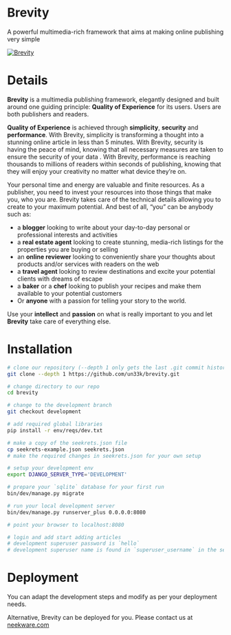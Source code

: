 # Brevity
A powerful multimedia-rich framework that aims at making online publishing very simple

[![Brevity](https://img.youtube.com/vi/NQXxNyJmBr8/maxresdefault.jpg)](http://youtu.be/NQXxNyJmBr8)

# Details
**Brevity** is a multimedia publishing framework, elegantly designed and built around one guiding principle: **Quality of Experience** for its users. Users are both publishers and readers.

**Quality of Experience** is achieved through **simplicity**, **security** and **performance**. With Brevity, simplicity is transforming a thought into a stunning online article in less than 5 minutes. With Brevity, security is having the peace of mind, knowing that all necessary measures are taken to ensure the security of your data . With Brevity, performance is reaching thousands to millions of readers within seconds of publishing, knowing that they will enjoy your creativity no matter what device they’re on.

Your personal time and energy are valuable and finite resources. As a publisher, you need to invest your resources into those things that make you, who you are. Brevity takes care of the technical details allowing you to create to your maximum potential. And best of all, “you” can be anybody such as:

- a **blogger** looking to write about your day-to-day personal or professional interests and activities
- a **real estate agent** looking to create stunning, media-rich listings for the properties you are buying or selling
- an **online reviewer** looking to conveniently share your thoughts about products and/or services with readers on the web
- a **travel agent** looking to review destinations and excite your potential clients with dreams of escape
- a **baker** or a **chef** looking to publish your recipes and make them available to your potential customers
- Or **anyone** with a passion for telling your story to the world.

Use your **intellect** and **passion** on what is really important to you and let **Brevity** take care of everything else.

# Installation

```bash
# clone our repository (--depth 1 only gets the last .git commit history)
git clone --depth 1 https://github.com/un33k/brevity.git

# change directory to our repo
cd brevity

# change to the development branch
git checkout development

# add required global libraries
pip install -r env/reqs/dev.txt

# make a copy of the seekrets.json file
cp seekrets-example.json seekrets.json
# make the required changes in seekrets.json for your own setup

# setup your development env
export DJANGO_SERVER_TYPE='DEVELOPMENT'

# prepare your `sqlite` database for your first run
bin/dev/manage.py migrate

# run your local development server
bin/dev/manage.py runserver_plus 0.0.0.0:8080

# point your browser to localhost:8080

# login and add start adding articles
# development superuser password is `hello`
# development superuser name is found in `superuser_username` in the seekrets.json file
```

# Deployment
You can adapt the development steps and modify as per your deployment needs.

Alternative, Brevity can be deployed for you.
Please contact us at [neekware.com](http://neekware.com)
